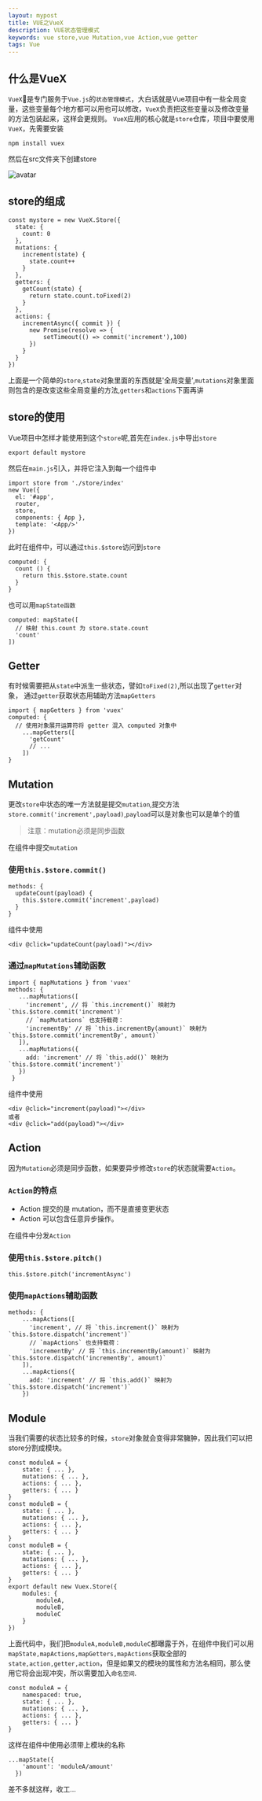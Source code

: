 ```yaml
---
layout: mypost
title: VUE之VueX
description: VUE状态管理模式
keywords: vue store,vue Mutation,vue Action,vue getter
tags: Vue
---
```

## 什么是VueX
`VueX`是专门服务于`Vue.js`的`状态管理模式`，大白话就是Vue项目中有一些全局变量，这些变量每个地方都可以用也可以修改，`VueX`负责把这些变量以及修改变量的方法包装起来，这样会更规则。
`VueX`应用的核心就是`store`仓库，项目中要使用`VueX`，先需要安装
```
npm install vuex
```
然后在src文件夹下创建store

![avatar](store.jpg)
## store的组成
```
const mystore = new VueX.Store({
  state: {
    count: 0
  },
  mutations: {
    increment(state) {
      state.count++
    }
  },
  getters: {
    getCount(state) {
      return state.count.toFixed(2)
    }
  },
  actions: {
    incrementAsync({ commit }) {
      new Promise(resolve => {
          setTimeout(() => commit('increment'),100)
      })
    }
  }
})
```
上面是一个简单的`store`,`state`对象里面的东西就是'全局变量',`mutations`对象里面则包含的是改变这些全局变量的方法,`getters`和`actions`下面再讲
## store的使用
Vue项目中怎样才能使用到这个`store`呢,首先在`index.js`中导出`store`
```
export default mystore
```
然后在`main.js`引入，并将它注入到每一个组件中
```
import store from './store/index'
new Vue({
  el: '#app',
  router,
  store,
  components: { App },
  template: '<App/>'
})
```
此时在组件中，可以通过`this.$store`访问到`store`
```
computed: {
  count () {
    return this.$store.state.count
  }
}
```
也可以用`mapState函数`
```
computed: mapState([
  // 映射 this.count 为 store.state.count
  'count'
])
```
## Getter
有时候需要把从`state`中派生一些状态，譬如`toFixed(2)`,所以出现了`getter`对象，
通过`getter`获取状态用辅助方法`mapGetters`
```
import { mapGetters } from 'vuex'
computed: {
  // 使用对象展开运算符将 getter 混入 computed 对象中
    ...mapGetters([
      'getCount'
      // ...
    ])
}
```
## Mutation
更改`store`中状态的唯一方法就是提交`mutation`,提交方法`store.commit('increment',payload)`,`payload`可以是对象也可以是单个的值
> 注意：mutation必须是同步函数

在组件中提交`mutation`

### 使用`this.$store.commit()`


```
methods: {
  updateCount(payload) {
    this.$store.commit('increment',payload)
  }
}
```


组件中使用


```
<div @click="updateCount(payload)"></div>
```

### 通过`mapMutations`辅助函数

```
import { mapMutations } from 'vuex'
methods: {
   ...mapMutations([
     'increment', // 将 `this.increment()` 映射为 `this.$store.commit('increment')`
     // `mapMutations` 也支持载荷：
     'incrementBy' // 将 `this.incrementBy(amount)` 映射为 `this.$store.commit('incrementBy', amount)`
   ]),
   ...mapMutations({
     add: 'increment' // 将 `this.add()` 映射为 `this.$store.commit('increment')`
   })
 }
```


组件中使用


```
<div @click="increment(payload)"></div>
或者
<div @click="add(payload)"></div>
```

## Action
因为`Mutation`必须是同步函数，如果要异步修改`store`的状态就需要`Action`。

### `Action`的特点
* Action 提交的是 mutation，而不是直接变更状态
* Action 可以包含任意异步操作。

在组件中分发`Action`
### 使用`this.$store.pitch()`

```
this.$store.pitch('incrementAsync')
```


### 使用`mapActions`辅助函数


```
methods: {
    ...mapActions([
      'increment', // 将 `this.increment()` 映射为 `this.$store.dispatch('increment')`
      // `mapActions` 也支持载荷：
      'incrementBy' // 将 `this.incrementBy(amount)` 映射为 `this.$store.dispatch('incrementBy', amount)`
    ]),
    ...mapActions({
      add: 'increment' // 将 `this.add()` 映射为 `this.$store.dispatch('increment')`
    })
```


## Module

当我们需要的状态比较多的时候，`store`对象就会变得非常臃肿，因此我们可以把store分割成模块。


```
const moduleA = {
    state: { ... },
    mutations: { ... },
    actions: { ... },
    getters: { ... }
}
const moduleB = {
    state: { ... },
    mutations: { ... },
    actions: { ... },
    getters: { ... }
}
const moduleB = {
    state: { ... },
    mutations: { ... },
    actions: { ... },
    getters: { ... }
}
export default new Vuex.Store({
    modules: {
        moduleA,
        moduleB,
        moduleC
    }
})
```


上面代码中，我们把`moduleA,moduleB,moduleC`都曝露于外，在组件中我们可以用`mapState,mapActions,mapGetters,mapActions`获取全部的`state,action,getter,action`，但是如果又的模块的属性和方法名相同，那么使用它将会出现冲突，所以需要加入`命名空间`.


```
const moduleA = {
    namespaced: true,
    state: { ... },
    mutations: { ... },
    actions: { ... },
    getters: { ... }
}
```


这样在组件中使用必须带上模块的名称


```
...mapState({
    'amount': 'moduleA/amount'
  })
```


差不多就这样，收工...
